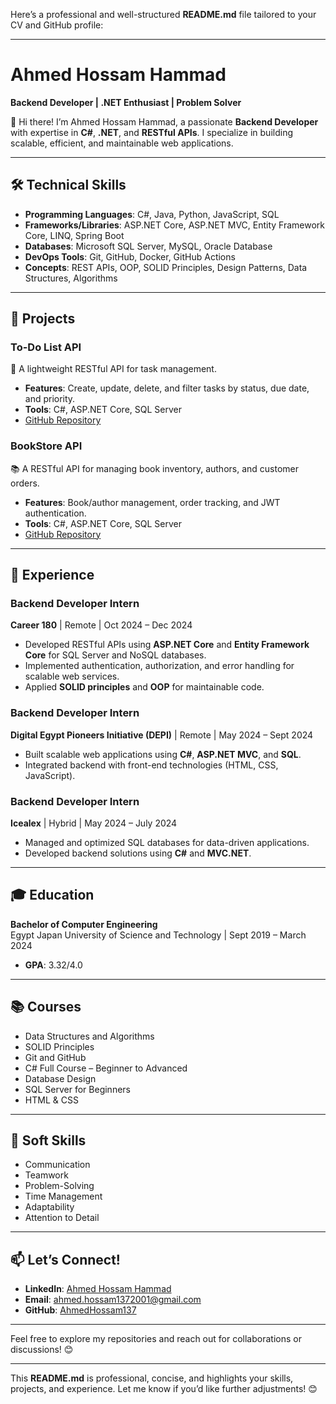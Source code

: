 Here’s a professional and well-structured **README.md** file tailored to your CV and GitHub profile:

---

# Ahmed Hossam Hammad  
**Backend Developer | .NET Enthusiast | Problem Solver**  

👋 Hi there! I’m Ahmed Hossam Hammad, a passionate **Backend Developer** with expertise in **C#**, **.NET**, and **RESTful APIs**. I specialize in building scalable, efficient, and maintainable web applications.  

---

## 🛠️ **Technical Skills**  
- **Programming Languages**: C#, Java, Python, JavaScript, SQL  
- **Frameworks/Libraries**: ASP.NET Core, ASP.NET MVC, Entity Framework Core, LINQ, Spring Boot  
- **Databases**: Microsoft SQL Server, MySQL, Oracle Database  
- **DevOps Tools**: Git, GitHub, Docker, GitHub Actions  
- **Concepts**: REST APIs, OOP, SOLID Principles, Design Patterns, Data Structures, Algorithms  

---

## 🚀 **Projects**  

### **To-Do List API**  
📝 A lightweight RESTful API for task management.  
- **Features**: Create, update, delete, and filter tasks by status, due date, and priority.  
- **Tools**: C#, ASP.NET Core, SQL Server  
- [GitHub Repository](https://github.com/AhmedHossam137/ToDoListAPI)  

### **BookStore API**  
📚 A RESTful API for managing book inventory, authors, and customer orders.  
- **Features**: Book/author management, order tracking, and JWT authentication.  
- **Tools**: C#, ASP.NET Core, SQL Server  
- [GitHub Repository](https://github.com/AhmedHossam137/project-1-BookStore-)  

---

## 💼 **Experience**  

### **Backend Developer Intern**  
**Career 180** | Remote | Oct 2024 – Dec 2024  
- Developed RESTful APIs using **ASP.NET Core** and **Entity Framework Core** for SQL Server and NoSQL databases.  
- Implemented authentication, authorization, and error handling for scalable web services.  
- Applied **SOLID principles** and **OOP** for maintainable code.  

### **Backend Developer Intern**  
**Digital Egypt Pioneers Initiative (DEPI)** | Remote | May 2024 – Sept 2024  
- Built scalable web applications using **C#**, **ASP.NET MVC**, and **SQL**.  
- Integrated backend with front-end technologies (HTML, CSS, JavaScript).  

### **Backend Developer Intern**  
**Icealex** | Hybrid | May 2024 – July 2024  
- Managed and optimized SQL databases for data-driven applications.  
- Developed backend solutions using **C#** and **MVC.NET**.  

---

## 🎓 **Education**  
**Bachelor of Computer Engineering**  
Egypt Japan University of Science and Technology | Sept 2019 – March 2024  
- **GPA**: 3.32/4.0  

---

## 📚 **Courses**  
- Data Structures and Algorithms  
- SOLID Principles  
- Git and GitHub  
- C# Full Course – Beginner to Advanced  
- Database Design  
- SQL Server for Beginners  
- HTML & CSS  

---

## 🌟 **Soft Skills**  
- Communication  
- Teamwork  
- Problem-Solving  
- Time Management  
- Adaptability  
- Attention to Detail  

---

## 📫 **Let’s Connect!**  
- **LinkedIn**: [Ahmed Hossam Hammad](https://www.linkedin.com/in/ahmed-hossam-hammad/)  
- **Email**: [ahmed.hossam1372001@gmail.com](mailto:ahmed.hossam1372001@gmail.com)  
- **GitHub**: [AhmedHossam137](https://github.com/AhmedHossam137)  

---

Feel free to explore my repositories and reach out for collaborations or discussions! 😊  

---

This **README.md** is professional, concise, and highlights your skills, projects, and experience. Let me know if you’d like further adjustments! 😊

